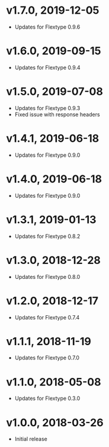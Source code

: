 # v1.7.0, 2019-12-05
* Updates for Flextype 0.9.6

# v1.6.0, 2019-09-15
* Updates for Flextype 0.9.4

# v1.5.0, 2019-07-08
* Updates for Flextype 0.9.3
* Fixed issue with response headers

# v1.4.1, 2019-06-18
* Updates for Flextype 0.9.0

# v1.4.0, 2019-06-18
* Updates for Flextype 0.9.0

# v1.3.1, 2019-01-13
* Updates for Flextype 0.8.2

# v1.3.0, 2018-12-28
* Updates for Flextype 0.8.0

# v1.2.0, 2018-12-17
* Updates for Flextype 0.7.4

# v1.1.1, 2018-11-19
* Updates for Flextype 0.7.0

# v1.1.0, 2018-05-08
* Updates for Flextype 0.3.0

# v1.0.0, 2018-03-26
* Initial release
